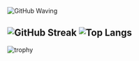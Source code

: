 ![GitHub Waving](https://capsule-render.vercel.app/api?type=waving&height=300&color=gradient&text=%20Hi%20there.&section=header&customColorList=10)

<!--
**KitzTV/KitzTV** is a ✨ _special_ ✨ repository because its `README.md` (this file) appears on your GitHub profile.

Here are some ideas to get you started:

- 🔭 I’m currently working on ...
- 🌱 I’m currently learning ...
- 👯 I’m looking to collaborate on ...
- 🤔 I’m looking for help with ...
- 💬 Ask me about ...
- 📫 How to reach me: ...
- 😄 Pronouns: ...
- ⚡ Fun fact: ...
-->
![GitHub Streak](https://streak-stats.demolab.com?user=KitzTV&theme=ambient-gradient&hide_border=true&date_format=j%2Fn%5B%2FY%5D&card_width=300&card_height=170) ![Top Langs](https://github-readme-stats.vercel.app/api/top-langs/?username=anuraghazra&layout=compact&theme=ambient_gradient)
---

![trophy](https://github-profile-trophy.vercel.app/?username=KitzTV&theme=aura
)

